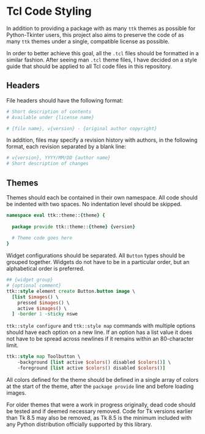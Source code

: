 # Tcl Code Styling
In addition to providing a package with as many `ttk` themes as possible
for Python-Tkinter users, this project also aims to preserve the code
of as many `ttk` themes under a single, compatible license as possible.

In order to better achieve this goal, all the `.tcl` files should be 
formatted in a similar fashion. After seeing man `.tcl` theme files,
I have decided on a style guide that should be applied to all Tcl code
files in this repository.

## Headers
File headers should have the following format:
```tcl
# Short description of contents
# Available under {license name}

# {file name}, v{version} - {original author copyright}
```

In addition, files may specify a revision history with authors, in the
following format, each revision separated by a blank line:
```tcl
# v{version}, YYYY/MM/DD {author name}
# Short description of changes
```

## Themes
Themes should each be contained in their own namespace. All code should
be indented with two spaces. No indentation level should be skipped.
```tcl
namespace eval ttk::theme::{theme} {
  
  package provide ttk::theme::{theme} {version}
  
  # Theme code goes here
}
```

Widget configurations should be separated. All `Button` types should be
grouped together. Widgets do not have to be in a particular order, but
an alphabetical order is preferred.

```tcl
## {widget group}
# {optional comment}
ttk::style element create Button.button image \
  [list $images() \
    pressed $images() \
    active $images() \
  ] -border 1 -sticky nswe
```

`ttk::style configure` and `ttk::style map` commands with multiple 
options should have each option on a new line. If an option has a list
value it does not have to be spread across newlines if it remains within
an 80-character limit.

```tcl
ttk::style map Toolbutton \
    -background [list active $colors() disabled $colors()] \
    -foreground [list active $colors() disabled $colors()]
```

All colors defined for the theme should be defined in a single array
of colors at the start of the theme, after the `package provide` line 
and before loading images.

For older themes that were a work in progress originally, dead code 
should be tested and if deemed necessary removed. Code for Tk versions
earlier than Tk 8.5 may also be removed, as Tk 8.5 is the minimum
included with any Python distribution officially supported by this
library.
